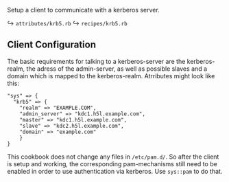 Setup a client to communicate with a kerberos server.

↪ `attributes/krb5.rb`
↪ `recipes/krb5.rb`

## Client Configuration

The basic requirements for talking to a kerberos-server are the kerberos-realm, the adress of the admin-server, as well as possible slaves and a domain which is mapped to the kerberos-realm.  Atrributes might look like this:


	"sys" => {
	  "krb5" => {
	    "realm" => "EXAMPLE.COM",
		"admin_server" => "kdc1.h5l.example.com",
		"master" => "kdc1.h5l.example.com",
		"slave" => "kdc2.h5l.example.com",
		"domain" => "example.com"
		}
	}

This cookbook does not change any files in `/etc/pam.d/`.  So after the client is setup and working, the corresponding pam-mechanisms still need to be enabled in order to use authentication via kerberos.  Use `sys::pam` to do that.

